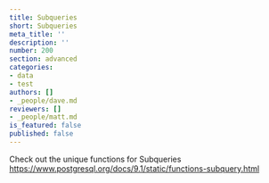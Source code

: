 ```yaml
---
title: Subqueries
short: Subqueries
meta_title: ''
description: ''
number: 200
section: advanced
categories:
- data
- test
authors: []
- _people/dave.md
reviewers: []
- _people/matt.md
is_featured: false
published: false
---
```

Check out the unique functions for Subqueries
https://www.postgresql.org/docs/9.1/static/functions-subquery.html
